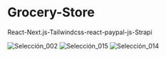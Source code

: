 # Grocery-Store

React-Next.js-Tailwindcss-react-paypal-js-Strapi

![Selección_002](https://github.com/Alek30k/Grocery-Store/assets/101005998/70c42e67-6b75-4d3a-8142-5adf339119fc)
![Selección_015](https://github.com/Alek30k/Grocery-Store/assets/101005998/cd5d8fa8-50ef-4621-a28c-9605bada13fb)
![Selección_014](https://github.com/Alek30k/Grocery-Store/assets/101005998/c3fd5921-0a49-4fff-a13a-c94fe381dd8e)
